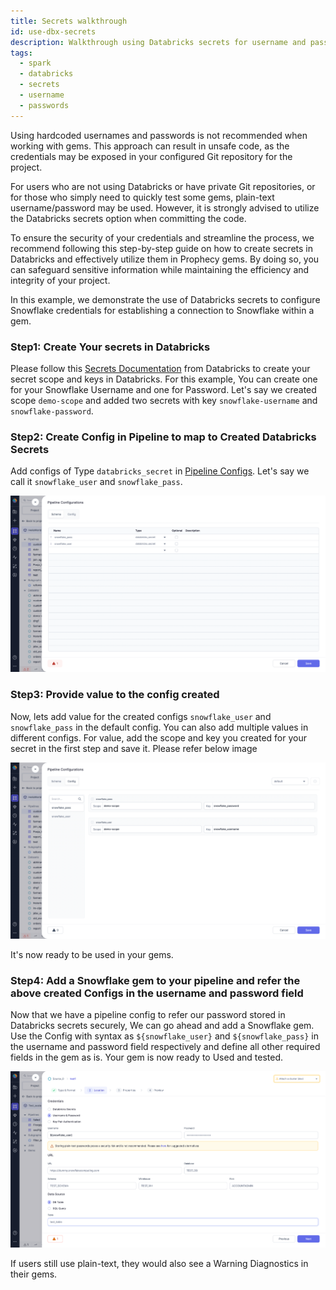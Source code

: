 ```yaml
---
title: Secrets walkthrough
id: use-dbx-secrets
description: Walkthrough using Databricks secrets for username and passwords
tags:
  - spark
  - databricks
  - secrets
  - username
  - passwords
---
```


Using hardcoded usernames and passwords is not recommended when working with gems. This approach can result in unsafe code, as the credentials may be exposed in your configured Git repository for the project.

For users who are not using Databricks or have private Git repositories, or for those who simply need to quickly test some gems, plain-text username/password may be used. However, it is strongly advised to utilize the Databricks secrets option when committing the code.

To ensure the security of your credentials and streamline the process, we recommend following this step-by-step guide on how to create secrets in Databricks and effectively utilize them in Prophecy gems. By doing so, you can safeguard sensitive information while maintaining the efficiency and integrity of your project.

In this example, we demonstrate the use of Databricks secrets to configure Snowflake credentials for establishing a connection to Snowflake within a gem.

### Step1: Create Your secrets in Databricks

Please follow this [Secrets Documentation](https://docs.databricks.com/security/secrets/index.html) from Databricks to create your secret scope and keys in Databricks. For this example, You can create one for your Snowflake Username and one for Password. Let's say we created scope `demo-scope` and added two secrets with key `snowflake-username` and `snowflake-password`.

### Step2: Create Config in Pipeline to map to Created Databricks Secrets

Add configs of Type `databricks_secret` in [Pipeline Configs](/docs/Spark/pipelines/configuration.md). Let's say we call it `snowflake_user` and `snowflake_pass`.

![img.png](img/databricks_secrets_config.png)

### Step3: Provide value to the config created

Now, lets add value for the created configs `snowflake_user` and `snowflake_pass` in the default config. You can also add multiple values in different configs.
For value, add the scope and key you created for your secret in the first step and save it. Please refer below image

![img2.png](img/databricks_secrets_value.png)

It's now ready to be used in your gems.

### Step4: Add a Snowflake gem to your pipeline and refer the above created Configs in the username and password field

Now that we have a pipeline config to refer our password stored in Databricks secrets securely, We can go ahead and add a Snowflake gem.
Use the Config with syntax as `${snowflake_user}` and `${snowflake_pass}` in the username and password field respectively and define all other required fields in the gem as is.
Your gem is now ready to Used and tested.

![img3.png](img/snowflake_gem.png)

If users still use plain-text, they would also see a Warning Diagnostics in their gems.
